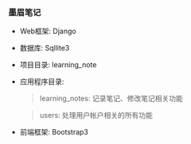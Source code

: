 ### 墨眉笔记

- Web框架: Django

- 数据库: Sqllite3

- 项目目录: learning_note

- 应用程序目录:

  > learning_notes: 记录笔记、修改笔记相关功能

  > users: 处理用户帐户相关的所有功能

- 前端框架: Bootstrap3
